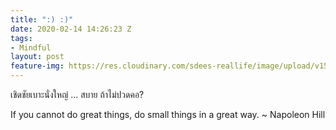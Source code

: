 ```yaml
---
title: ":) :)"
date: 2020-02-14 14:26:23 Z
tags:
- Mindful
layout: post
feature-img: https://res.cloudinary.com/sdees-reallife/image/upload/v1555658919/sample_feature_img.png
---
```


เชิดชัยเบาะนั่งใหญ่ ... สบาย ถ้าไม่ปวดคอ?

<i class="fa fa-child" style="color:plum"></i>

If you cannot do great things, do small things in a great way. ~ Napoleon Hill
